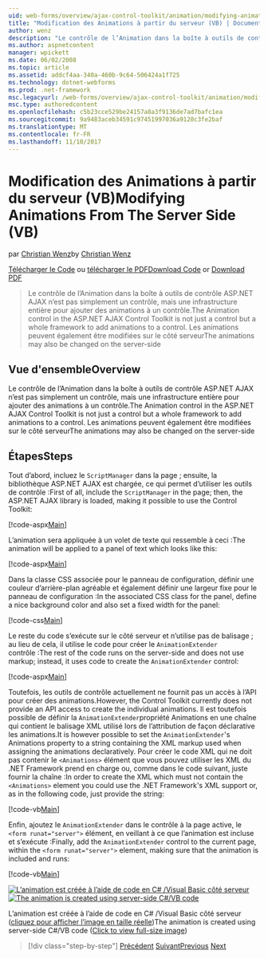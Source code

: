 ```yaml
---
uid: web-forms/overview/ajax-control-toolkit/animation/modifying-animations-from-the-server-side-vb
title: "Modification des Animations à partir du serveur (VB) | Documents Microsoft"
author: wenz
description: "Le contrôle de l’Animation dans la boîte à outils de contrôle ASP.NET AJAX n’est pas simplement un contrôle, mais une infrastructure entière pour ajouter des animations à un contrôle. Les animations peuvent également..."
ms.author: aspnetcontent
manager: wpickett
ms.date: 06/02/2008
ms.topic: article
ms.assetid: addcf4aa-340a-460b-9c64-506424a1f725
ms.technology: dotnet-webforms
ms.prod: .net-framework
msc.legacyurl: /web-forms/overview/ajax-control-toolkit/animation/modifying-animations-from-the-server-side-vb
msc.type: authoredcontent
ms.openlocfilehash: c5b23cce529be24157a8a3f9136de7ad7bafc1ea
ms.sourcegitcommit: 9a9483aceb34591c97451997036a9120c3fe2baf
ms.translationtype: MT
ms.contentlocale: fr-FR
ms.lasthandoff: 11/10/2017
---
```

<a name="modifying-animations-from-the-server-side-vb"></a><span data-ttu-id="a329b-104">Modification des Animations à partir du serveur (VB)</span><span class="sxs-lookup"><span data-stu-id="a329b-104">Modifying Animations From The Server Side (VB)</span></span>
====================
<span data-ttu-id="a329b-105">par [Christian Wenz](https://github.com/wenz)</span><span class="sxs-lookup"><span data-stu-id="a329b-105">by [Christian Wenz](https://github.com/wenz)</span></span>

<span data-ttu-id="a329b-106">[Télécharger le Code](http://download.microsoft.com/download/f/9/a/f9a26acd-8df4-4484-8a18-199e4598f411/Animation9.vb.zip) ou [télécharger le PDF](http://download.microsoft.com/download/6/7/1/6718d452-ff89-4d3f-a90e-c74ec2d636a3/animation9VB.pdf)</span><span class="sxs-lookup"><span data-stu-id="a329b-106">[Download Code](http://download.microsoft.com/download/f/9/a/f9a26acd-8df4-4484-8a18-199e4598f411/Animation9.vb.zip) or [Download PDF](http://download.microsoft.com/download/6/7/1/6718d452-ff89-4d3f-a90e-c74ec2d636a3/animation9VB.pdf)</span></span>

> <span data-ttu-id="a329b-107">Le contrôle de l’Animation dans la boîte à outils de contrôle ASP.NET AJAX n’est pas simplement un contrôle, mais une infrastructure entière pour ajouter des animations à un contrôle.</span><span class="sxs-lookup"><span data-stu-id="a329b-107">The Animation control in the ASP.NET AJAX Control Toolkit is not just a control but a whole framework to add animations to a control.</span></span> <span data-ttu-id="a329b-108">Les animations peuvent également être modifiées sur le côté serveur</span><span class="sxs-lookup"><span data-stu-id="a329b-108">The animations may also be changed on the server-side</span></span>


## <a name="overview"></a><span data-ttu-id="a329b-109">Vue d'ensemble</span><span class="sxs-lookup"><span data-stu-id="a329b-109">Overview</span></span>

<span data-ttu-id="a329b-110">Le contrôle de l’Animation dans la boîte à outils de contrôle ASP.NET AJAX n’est pas simplement un contrôle, mais une infrastructure entière pour ajouter des animations à un contrôle.</span><span class="sxs-lookup"><span data-stu-id="a329b-110">The Animation control in the ASP.NET AJAX Control Toolkit is not just a control but a whole framework to add animations to a control.</span></span> <span data-ttu-id="a329b-111">Les animations peuvent également être modifiées sur le côté serveur</span><span class="sxs-lookup"><span data-stu-id="a329b-111">The animations may also be changed on the server-side</span></span>

## <a name="steps"></a><span data-ttu-id="a329b-112">Étapes</span><span class="sxs-lookup"><span data-stu-id="a329b-112">Steps</span></span>

<span data-ttu-id="a329b-113">Tout d’abord, incluez le `ScriptManager` dans la page ; ensuite, la bibliothèque ASP.NET AJAX est chargée, ce qui permet d’utiliser les outils de contrôle :</span><span class="sxs-lookup"><span data-stu-id="a329b-113">First of all, include the `ScriptManager` in the page; then, the ASP.NET AJAX library is loaded, making it possible to use the Control Toolkit:</span></span>

[!code-aspx[Main](modifying-animations-from-the-server-side-vb/samples/sample1.aspx)]

<span data-ttu-id="a329b-114">L’animation sera appliquée à un volet de texte qui ressemble à ceci :</span><span class="sxs-lookup"><span data-stu-id="a329b-114">The animation will be applied to a panel of text which looks like this:</span></span>

[!code-aspx[Main](modifying-animations-from-the-server-side-vb/samples/sample2.aspx)]

<span data-ttu-id="a329b-115">Dans la classe CSS associée pour le panneau de configuration, définir une couleur d’arrière-plan agréable et également définir une largeur fixe pour le panneau de configuration :</span><span class="sxs-lookup"><span data-stu-id="a329b-115">In the associated CSS class for the panel, define a nice background color and also set a fixed width for the panel:</span></span>

[!code-css[Main](modifying-animations-from-the-server-side-vb/samples/sample3.css)]

<span data-ttu-id="a329b-116">Le reste du code s’exécute sur le côté serveur et n’utilise pas de balisage ; au lieu de cela, il utilise le code pour créer le `AnimationExtender` contrôle :</span><span class="sxs-lookup"><span data-stu-id="a329b-116">The rest of the code runs on the server-side and does not use markup; instead, it uses code to create the `AnimationExtender` control:</span></span>

[!code-aspx[Main](modifying-animations-from-the-server-side-vb/samples/sample4.aspx)]

<span data-ttu-id="a329b-117">Toutefois, les outils de contrôle actuellement ne fournit pas un accès à l’API pour créer des animations.</span><span class="sxs-lookup"><span data-stu-id="a329b-117">However, the Control Toolkit currently does not provide an API access to create the individual animations.</span></span> <span data-ttu-id="a329b-118">Il est toutefois possible de définir la `AnimationExtender`propriété Animations en une chaîne qui contient le balisage XML utilisé lors de l’attribution de façon déclarative les animations.</span><span class="sxs-lookup"><span data-stu-id="a329b-118">It is however possible to set the `AnimationExtender`'s Animations property to a string containing the XML markup used when assigning the animations declaratively.</span></span> <span data-ttu-id="a329b-119">Pour créer le code XML qui ne doit pas contenir le `<Animations>` élément que vous pouvez utiliser les XML du .NET Framework prend en charge ou, comme dans le code suivant, juste fournir la chaîne :</span><span class="sxs-lookup"><span data-stu-id="a329b-119">In order to create the XML which must not contain the `<Animations>` element you could use the .NET Framework's XML support or, as in the following code, just provide the string:</span></span>

[!code-vb[Main](modifying-animations-from-the-server-side-vb/samples/sample5.vb)]

<span data-ttu-id="a329b-120">Enfin, ajoutez le `AnimationExtender` dans le contrôle à la page active, le `<form runat="server">` élément, en veillant à ce que l’animation est incluse et s’exécute :</span><span class="sxs-lookup"><span data-stu-id="a329b-120">Finally, add the `AnimationExtender` control to the current page, within the `<form runat="server">` element, making sure that the animation is included and runs:</span></span>

[!code-vb[Main](modifying-animations-from-the-server-side-vb/samples/sample6.vb)]


<span data-ttu-id="a329b-121">[![L’animation est créée à l’aide de code en C# /Visual Basic côté serveur](modifying-animations-from-the-server-side-vb/_static/image2.png)](modifying-animations-from-the-server-side-vb/_static/image1.png)</span><span class="sxs-lookup"><span data-stu-id="a329b-121">[![The animation is created using server-side C#/VB code](modifying-animations-from-the-server-side-vb/_static/image2.png)](modifying-animations-from-the-server-side-vb/_static/image1.png)</span></span>

<span data-ttu-id="a329b-122">L’animation est créée à l’aide de code en C# /Visual Basic côté serveur ([cliquez pour afficher l’image en taille réelle](modifying-animations-from-the-server-side-vb/_static/image3.png))</span><span class="sxs-lookup"><span data-stu-id="a329b-122">The animation is created using server-side C#/VB code ([Click to view full-size image](modifying-animations-from-the-server-side-vb/_static/image3.png))</span></span>

>[!div class="step-by-step"]
<span data-ttu-id="a329b-123">[Précédent](triggering-an-animation-in-another-control-vb.md)
[Suivant](executing-animations-using-client-side-code-vb.md)</span><span class="sxs-lookup"><span data-stu-id="a329b-123">[Previous](triggering-an-animation-in-another-control-vb.md)
[Next](executing-animations-using-client-side-code-vb.md)</span></span>
